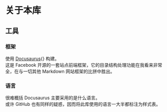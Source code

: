 # 关于本库

## 工具

### 框架

使用 [Docusaurus](https://docusaurus.io/zh-CN/){} 构建。  
这是 Facebook 开源的一套站点前端框架，它的目录结构处理功能在我看来非常全，在与一切其他 Markdown 网站框架的比拼中胜出。

### 语言

很难概括 Docusaurus 主要采用的是什么语言。  
或许 GitHub 也有同样的疑惑，因而将此库使用的语言一大半都标注为样式表。
